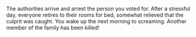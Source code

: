 The authorities arrive and arrest the person you voted for. After a stressful day, everyone retires to their rooms for bed, somewhat relieved that the culprit was caught.
You wake up the next morning to screaming. Another member of the family has been killed! 